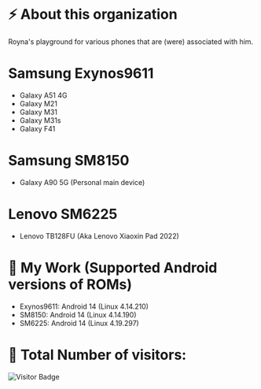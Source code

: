 # ⚡ About this organization

Royna's playground for various phones that are (were) associated with him.

# Samsung Exynos9611
- Galaxy A51 4G
- Galaxy M21
- Galaxy M31
- Galaxy M31s
- Galaxy F41
# Samsung SM8150
- Galaxy A90 5G (Personal main device)
# Lenovo SM6225
- Lenovo TB128FU (Aka Lenovo Xiaoxin Pad 2022)

# 🔭 My Work (Supported Android versions of ROMs)
- Exynos9611: Android 14 (Linux 4.14.210)
- SM8150: Android 14 (Linux 4.14.190)
- SM6225: Android 14 (Linux 4.19.297)

# 🤔 Total Number of visitors:
![Visitor Badge](https://visitor-badge.laobi.icu/badge?page_id=Roynas-Android-Playground)
